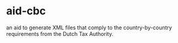 # aid-cbc
an aid to generate XML files that comply to the country-by-country requirements 
from the Dutch Tax Authority.
